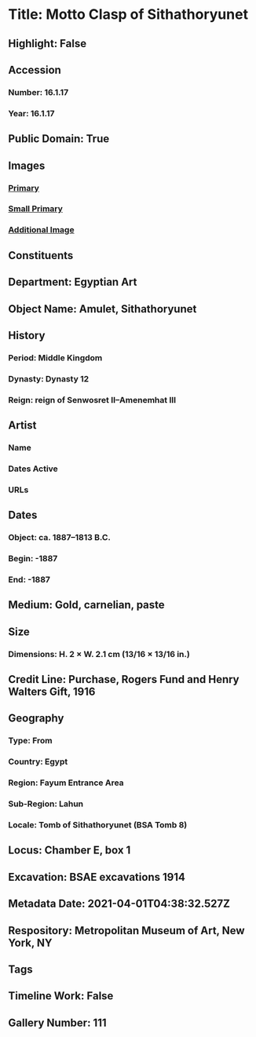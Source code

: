 # Title: Motto Clasp of Sithathoryunet
## Highlight: False
## Accession
### Number: 16.1.17
### Year: 16.1.17
## Public Domain: True
## Images
### [Primary](https://images.metmuseum.org/CRDImages/eg/original/16.1.17_front.JPG)
### [Small Primary](https://images.metmuseum.org/CRDImages/eg/web-large/16.1.17_front.JPG)
### [Additional Image](https://images.metmuseum.org/CRDImages/eg/original/16.1.17_back.JPG)
## Constituents
## Department: Egyptian Art
## Object Name: Amulet, Sithathoryunet
## History
### Period: Middle Kingdom
### Dynasty: Dynasty 12
### Reign: reign of Senwosret II–Amenemhat III
## Artist
### Name
### Dates Active
### URLs
## Dates
### Object: ca. 1887–1813 B.C.
### Begin: -1887
### End: -1887
## Medium: Gold, carnelian, paste
## Size
### Dimensions: H. 2 × W. 2.1 cm (13/16 × 13/16 in.)
## Credit Line: Purchase, Rogers Fund and Henry Walters Gift, 1916
## Geography
### Type: From
### Country: Egypt
### Region: Fayum Entrance Area
### Sub-Region: Lahun
### Locale: Tomb of Sithathoryunet (BSA Tomb 8)
## Locus: Chamber E, box 1
## Excavation: BSAE excavations 1914
## Metadata Date: 2021-04-01T04:38:32.527Z
## Respository: Metropolitan Museum of Art, New York, NY
## Tags
## Timeline Work: False
## Gallery Number: 111